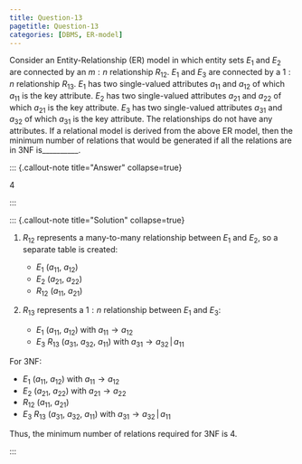 ```yaml
---
title: Question-13
pagetitle: Question-13
categories: [DBMS, ER-model]
---
```



Consider an Entity-Relationship (ER) model in which entity sets $E_1$ and $E_2$ are connected by an $m: n$ relationship $R_{12}$. $E_1$ and $E_3$ are connected by a $1: n$ relationship $R_{13}$. $E_1$ has two single-valued attributes $a_{11}$ and $a_{12}$ of which $a_{11}$ is the key attribute. $E_2$ has two single-valued attributes $a_{21}$ and $a_{22}$ of which $a_{21}$ is the key attribute. $E_3$ has two single-valued attributes $a_{31}$ and $a_{32}$ of which $a_{31}$ is the key attribute. The relationships do not have any attributes. If a relational model is derived from the above ER model, then the minimum number of relations that would be generated if all the relations are in 3NF is__________.



::: {.callout-note title="Answer" collapse=true}

$4$

:::



::: {.callout-note title="Solution" collapse=true}

1. $R_{12}$ represents a many-to-many relationship between $E_1$ and $E_2$, so a separate table is created:
   - $E_1$ ($a_{11}$, $a_{12}$)
   - $E_2$ ($a_{21}$, $a_{22}$)
   - $R_{12}$ ($a_{11}$, $a_{21}$)

2. $R_{13}$ represents a $1: n$ relationship between $E_1$ and $E_3$:
   - $E_1$ ($a_{11}$, $a_{12}$) with $a_{11} \rightarrow a_{12}$
   - $E_3$ $R_{13}$ ($a_{31}$, $a_{32}$, $a_{11}$) with $a_{31} \rightarrow a_{32} \,|\, a_{11}$

For 3NF:
- $E_1$ ($a_{11}$, $a_{12}$) with $a_{11} \rightarrow a_{12}$
- $E_2$ ($a_{21}$, $a_{22}$) with $a_{21} \rightarrow a_{22}$
- $R_{12}$ ($a_{11}$, $a_{21}$)
- $E_3$ $R_{13}$ ($a_{31}$, $a_{32}$, $a_{11}$) with $a_{31} \rightarrow a_{32} \,|\, a_{11}$

Thus, the minimum number of relations required for 3NF is 4.

:::